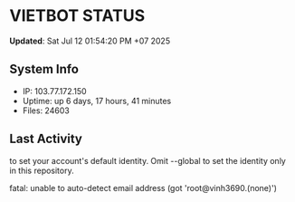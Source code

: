 # VIETBOT STATUS
**Updated**: Sat Jul 12 01:54:20 PM +07 2025

## System Info
- IP: 103.77.172.150
- Uptime: up 6 days, 17 hours, 41 minutes
- Files: 24603

## Last Activity

to set your account's default identity.
Omit --global to set the identity only in this repository.

fatal: unable to auto-detect email address (got 'root@vinh3690.(none)')
